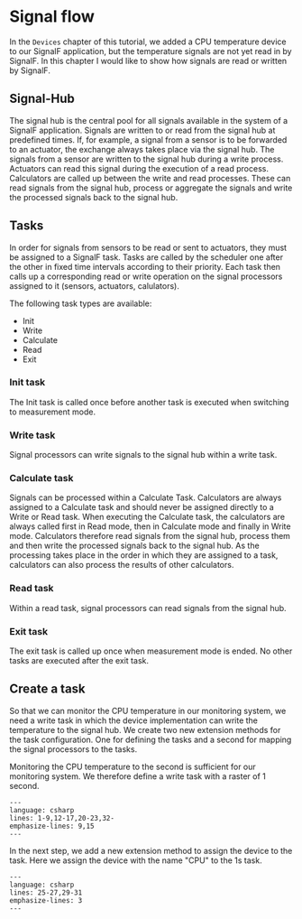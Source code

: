 # Signal flow

In the `Devices` chapter of this tutorial, we added a CPU temperature device to our SignalF application, but the temperature signals are not yet read in by SignalF. In this chapter I would like to show how signals are read or written by SignalF. 

## Signal-Hub
The signal hub is the central pool for all signals available in the system of a SignalF application. Signals are written to or read from the signal hub at predefined times. If, for example, a signal from a sensor is to be forwarded to an actuator, the exchange always takes place via the signal hub. The signals from a sensor are written to the signal hub during a write process. Actuators can read this signal during the execution of a read process.\
Calculators are called up between the write and read processes. These can read signals from the signal hub, process or aggregate the signals and write the processed signals back to the signal hub. 

## Tasks
In order for signals from sensors to be read or sent to actuators, they must be assigned to a SignalF task. Tasks are called by the scheduler one after the other in fixed time intervals according to their priority. Each task then calls up a corresponding read or write operation on the signal processors assigned to it (sensors, actuators, calulators).

The following task types are available:
- Init 
- Write
- Calculate
- Read
- Exit

### Init task
The Init task is called once before another task is executed when switching to measurement mode.

### Write task
Signal processors can write signals to the signal hub within a write task.

### Calculate task
Signals can be processed within a Calculate Task. Calculators are always assigned to a Calculate task and should never be assigned directly to a Write or Read task.  When executing the Calculate task, the calculators are always called first in Read mode, then in Calculate mode and finally in Write mode. Calculators therefore read signals from the signal hub, process them and then write the processed signals back to the signal hub. As the processing takes place in the order in which they are assigned to a task, calculators can also process the results of other calculators.

### Read task
Within a read task, signal processors can read signals from the signal hub.

### Exit task
The exit task is called up once when measurement mode is ended. No other tasks are executed after the exit task.

## Create a task
So that we can monitor the CPU temperature in our monitoring system, we need a write task in which the device implementation can write the temperature to the signal hub.
We create two new extension methods for the task configuration. One for defining the tasks and a second for mapping the signal processors to the tasks.

Monitoring the CPU temperature to the second is sufficient for our monitoring system. We therefore define a write task with a raster of 1 second.  

```{literalinclude} assets/code/TaskExtensions.cs
---
language: csharp
lines: 1-9,12-17,20-23,32-
emphasize-lines: 9,15
---
```

In the next step, we add a new extension method to assign the device to the task.
Here we assign the device with the name "CPU" to the 1s task.

```{literalinclude} assets/code/TaskExtensions.cs
---
language: csharp
lines: 25-27,29-31
emphasize-lines: 3
---
```